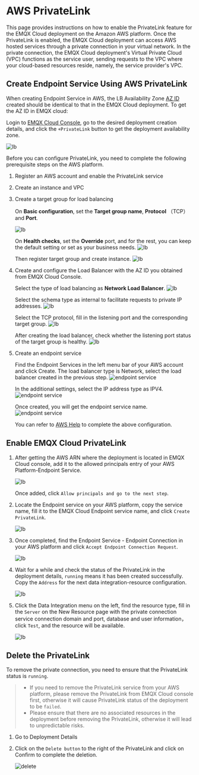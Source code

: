 # AWS PrivateLink

This page provides instructions on how to enable the PrivateLink feature for the EMQX Cloud deployment on the Amazon AWS platform. Once the PrivateLink is enabled, the EMQX Cloud deployment can access AWS hosted services through a private connection in your virtual network. In the private connection, the EMQX Cloud deployment's Virtual Private Cloud (VPC) functions as the service user, sending requests to the VPC where your cloud-based resources reside, namely, the service provider's VPC.

<LazyIframeVideo vendor="youtube" src="https://www.youtube.com/embed/vu_3KW4pq9A/?autoplay=1&null" />

## Create Endpoint Service Using AWS PrivateLink

When creating Endpoint Service in AWS, the LB Availability Zone [AZ ID](https://us-east-1.console.aws.amazon.com/ram/home?region=us-east-1#Home) created should be identical to that in the EMQX Cloud deployment. To get the AZ ID in EMQX cloud:

Login to [EMQX Cloud Console](<https://cloud.emqx.com/console>), go to the desired deployment creation details, and click the `+PrivateLink` button to get the deployment availability zone.

![lb](/Users/emqx/Documents/Cloud/cloud-docs/en_US/deployments/_assets/deployment_privatelink_details.png)

Before you can configure PrivateLink, you need to complete the following prerequisite steps on the AWS platform.

1. Register an AWS account and enable the PrivateLink service

2. Create an instance and VPC

3. Create a target group for load balancing

   On **Basic configuration**, set the **Target group name**, **Protocol** （TCP） and **Port**.

   ![lb](/Users/emqx/Documents/Cloud/cloud-docs/en_US/deployments/_assets/lb_target_group_1.png)

   On **Health checks**, set the **Override** port, and for the rest, you can keep the default setting or set as your business needs.
   ![lb](/Users/emqx/Documents/Cloud/cloud-docs/en_US/deployments/_assets/lb_target_group_2.png)

   Then register target group and create instance.
   ![lb](/Users/emqx/Documents/Cloud/cloud-docs/en_US/deployments/_assets/lb_target_group_3.png)

4. Create and configure the Load Balancer with the AZ ID you obtained from EMQX Cloud Console.

   Select the type of load balancing as **Network Load Balancer**.
   ![lb](/Users/emqx/Documents/Cloud/cloud-docs/en_US/deployments/_assets/lb_type.png)

   Select the schema type as internal to facilitate requests to private IP addresses.
   ![lb](/Users/emqx/Documents/Cloud/cloud-docs/en_US/deployments/_assets/lb_1.png)

   Select the TCP protocol, fill in the listening port and the corresponding target group.
   ![lb](/Users/emqx/Documents/Cloud/cloud-docs/en_US/deployments/_assets/lb_2.png)

   After creating the load balancer, check whether the listening port status of the target group is healthy.
   ![lb](/Users/emqx/Documents/Cloud/cloud-docs/en_US/deployments/_assets/lb_3.png)

5. Create an endpoint service

   Find the Endpoint Services in the left menu bar of your AWS account and click Create. The load balancer type is Network, select the load balancer created in the previous step.
   ![endpoint service](/Users/emqx/Documents/Cloud/cloud-docs/en_US/deployments/_assets/endpoint_service_1.png)

   In the additional settings, select the IP address type as IPV4.
   ![endpoint service](/Users/emqx/Documents/Cloud/cloud-docs/en_US/deployments/_assets/endpoint_service_2.png)

   Once created, you will get the endpoint service name.
   ![endpoint service](/Users/emqx/Documents/Cloud/cloud-docs/en_US/deployments/_assets/endpoint_service_3.png)

   You can refer to [AWS Help](https://docs.aws.amazon.com/vpc/latest/privatelink/create-endpoint-service.html#create-endpoint-service-nlb) to complete the above configuration.

## Enable EMQX Cloud PrivateLink

1. After getting the AWS ARN where the deployment is located in EMQX Cloud console, add it to the allowed principals entry of your AWS Platform-Endpoint Service.

   ![lb](/Users/emqx/Documents/Cloud/cloud-docs/en_US/deployments/_assets/endpoint_service_grant.png)

   Once added, click `Allow principals and go to the next step`.

2. Locate the Endpoint service on your AWS platform, copy the service name, fill it to the EMQX Cloud Endpoint service name, and click `Create PrivateLink`.

   ![lb](/Users/emqx/Documents/Cloud/cloud-docs/en_US/deployments/_assets/p6.png)

3. Once completed, find the Endpoint Service - Endpoint Connection in your AWS platform and click `Accept Endpoint Connection Request`.

   ![lb](/Users/emqx/Documents/Cloud/cloud-docs/en_US/deployments/_assets/accept_enpoint_service.png)

4. Wait for a while and check the status of the PrivateLink in the deployment details, `running` means it has been created successfully. Copy the `Address` for the next data integration-resource configuration.

   ![lb](/Users/emqx/Documents/Cloud/cloud-docs/en_US/deployments/_assets/privatelink_status.png)

5. Click the Data Integration menu on the left, find the resource type, fill in the `Server` on the New Resource page with the private connection service connection domain and port, database and user information，click `Test`, and the resource will be available.

   ![lb](/Users/emqx/Documents/Cloud/cloud-docs/en_US/deployments/_assets/privatelink_en_resource.png)

## Delete the PrivateLink

To remove the private connection, you need to ensure that the PrivateLink status is `running`.

> - If you need to remove the PrivateLink service from your AWS platform, please remove the PrivateLink from EMQX Cloud console first, otherwise it will cause PrivateLink status of the deployment to be `failed`.
> - Please ensure that there are no associated resources in the deployment before removing the PrivateLink, otherwise it will lead to unpredictable risks.

1. Go to Deployment Details

2. Click on the `Delete button` to the right of the PrivateLink and click on Confirm to complete the deletion.

   ![delete](/Users/emqx/Documents/Cloud/cloud-docs/en_US/deployments/_assets/delete_privatelink.png)

